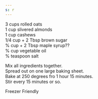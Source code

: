 ```yaml
---
s: r
---
```

3 cups rolled oats  
1 cup slivered almonds  
1 cup cashews  
1/4 cup + 2 Tbsp brown sugar  
% cup + 2 Tbsp maple syrup??  
% cup vegetable oil  
% teaspoon salt 

Mix all ingredients together.  
Spread out on one large baking sheet.  
Bake at 250 degrees fro 1 hour 15 minutes.  
Stir every 15 minutes or so. 


Freezer Friendly